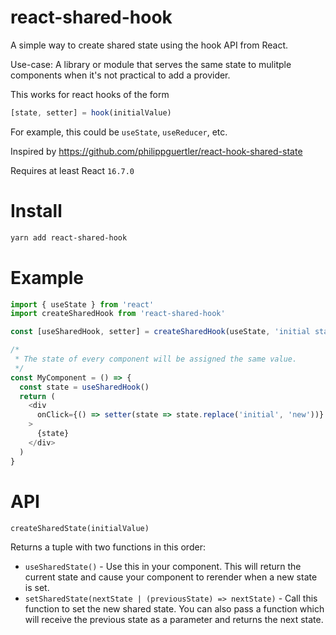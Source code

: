 # react-shared-hook
A simple way to create shared state using the hook API from React.

Use-case: A library or module that serves the same state to mulitple components when it's not practical to add a provider.

This works for react hooks of the form

```js
[state, setter] = hook(initialValue)
```

For example, this could be `useState`, `useReducer`, etc.


Inspired by https://github.com/philippguertler/react-hook-shared-state

Requires at least React `16.7.0`

# Install
```sh
yarn add react-shared-hook
```

# Example

```js
import { useState } from 'react'
import createSharedHook from 'react-shared-hook'

const [useSharedHook, setter] = createSharedHook(useState, 'initial state')

/*
 * The state of every component will be assigned the same value.
 */
const MyComponent = () => {
  const state = useSharedHook()
  return (
    <div
      onClick={() => setter(state => state.replace('initial', 'new'))}
    >
      {state}
    </div>
  )
}

```



# API

`createSharedState(initialValue)`

Returns a tuple with two functions in this order:
* `useSharedState()` - Use this in your component. This will return the current state and cause your component to rerender when a new state is set.
* `setSharedState(nextState | (previousState) => nextState)` - Call this function to set the new shared state.
You can also pass a function which will receive the previous state as a parameter and returns the next state.